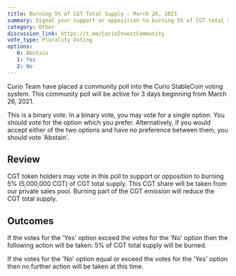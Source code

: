 ```yaml
---
title: Burning 5% of CGT Total Supply - March 26, 2021
summary: Signal your support or opposition to burning 5% of CGT total supply
category: Other
discussion_link: https://t.me/CurioInvestCommunity
vote_type: Plurality Voting
options:
   0: Abstain
   1: Yes
   2: No
---
```

Curio Team have placed a community poll into the Curio StableCoin voting system. This community poll will be active for 3 days beginning from March 26, 2021.

This is a binary vote. In a binary vote, you may vote for a single option. You should vote for the option which you prefer. Alternatively, if you would accept either of the two options and have no preference between them, you should vote 'Abstain'.

## Review

CGT token holders may vote in this poll to support or opposition to burning 5% (5,000,000 CGT) of CGT total supply. This CGT share will be taken from our private sales pool. Burning part of the CGT emission will reduce the CGT total supply.

## Outcomes

If the votes for the 'Yes' option exceed the votes for the 'No' option then the following action will be taken: 5% of CGT total supply will be burned.

If the votes for the 'No' option equal or exceed the votes for the 'Yes' option then no further action will be taken at this time.
